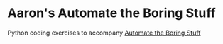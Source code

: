# Aaron's Automate the Boring Stuff

Python coding exercises to accompany [Automate the Boring Stuff](https://automatetheboringstuff.com)